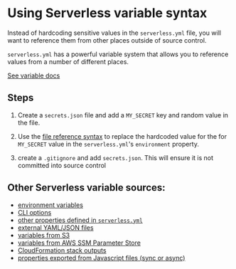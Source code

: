 # Using Serverless variable syntax

Instead of hardcoding sensitive values in the `serverless.yml` file, you will want to reference them from other places outside of source control.

`serverless.yml` has a powerful variable system that allows you to reference values from a number of different places.

[See variable docs](http://bit.ly/2i91Puy)

## Steps

1. Create a `secrets.json` file and add a `MY_SECRET` key and random value in the file.

2. Use the [file reference syntax](https://serverless.com/framework/docs/providers/aws/guide/variables#reference-variables-in-other-files) to replace the hardcoded value for the for `MY_SECRET` value in the `serverless.yml`'s `environment` property.

3. create a `.gitignore` and add `secrets.json`. This will ensure it is not committed into source control

## Other Serverless variable sources:

- [environment variables](https://serverless.com/framework/docs/providers/aws/guide/variables#referencing-environment-variables)
- [CLI options](https://serverless.com/framework/docs/providers/aws/guide/variables#referencing-cli-options)
- [other properties defined in `serverless.yml`](https://serverless.com/framework/docs/providers/aws/guide/variables#reference-properties-in-serverlessyml)
- [external YAML/JSON files](https://serverless.com/framework/docs/providers/aws/guide/variables#reference-variables-in-other-files)
- [variables from S3](https://serverless.com/framework/docs/providers/aws/guide/variables#referencing-s3-objects)
- [variables from AWS SSM Parameter Store](https://serverless.com/framework/docs/providers/aws/guide/variables#reference-variables-using-the-ssm-parameter-store)
- [CloudFormation stack outputs](https://serverless.com/framework/docs/providers/aws/guide/variables#reference-cloudformation-outputs)
- [properties exported from Javascript files (sync or async)](https://serverless.com/framework/docs/providers/aws/guide/variables#reference-variables-in-javascript-files)
